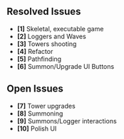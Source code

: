 ## Resolved Issues ##
- **[1]** Skeletal, executable game
- **[2]** Loggers and Waves
- **[3]** Towers shooting
- **[4]** Refactor
- **[5]** Pathfinding
- **[6]** Summon/Upgrade UI Buttons

## Open Issues ##
- **[7]** Tower upgrades
- **[8]** Summoning
- **[9]** Summons/Logger interactions
- **[10]** Polish UI